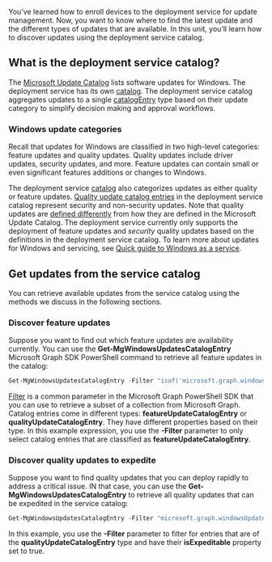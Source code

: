 You’ve learned how to enroll devices to the deployment service for update management. Now, you want to know where to find the latest update and the different types of updates that are available. In this unit, you’ll learn how to discover updates using the deployment service catalog.

## What is the deployment service catalog?

The [Microsoft Update Catalog](https://www.catalog.update.microsoft.com/) lists software updates for Windows. The deployment service has its own [catalog](/graph/api/resources/windowsupdates-catalog). The deployment service catalog aggregates updates to a single [catalogEntry](/graph/api/resources/windowsupdates-catalogentry) type based on their update category to simplify decision making and approval workflows.

### Windows update categories

Recall that updates for Windows are classified in two high-level categories: feature updates and quality updates. Quality updates include driver updates, security updates, and more. Feature updates can contain small or even significant features additions or changes to Windows.

The deployment service [catalog](/graph/api/resources/windowsupdates-catalog?view=graph-rest-beta&preserve-view=true) also categorizes updates as either quality or feature updates. [Quality update catalog entries](/graph/api/resources/windowsupdates-qualityupdatecatalogentry?view=graph-rest-beta&preserve-view=true) in the deployment service catalog represent security and non-security updates.
Note that quality updates are [defined differently](/graph/windowsupdates-software-updates) from how they are defined in the Microsoft Update Catalog. The deployment service currently only supports the deployment of feature updates and *security* quality updates based on the definitions in the deployment service catalog. To learn more about updates for Windows and servicing, see [Quick guide to Windows as a service](/windows/deployment/update/waas-quick-start).

## Get updates from the service catalog

You can retrieve available updates from the service catalog using the methods we discuss in the following sections.

### Discover feature updates

Suppose you want to find out which feature updates are availability currently. You can use the **Get-MgWindowsUpdatesCatalogEntry** Microsoft Graph SDK PowerShell command to retrieve all feature updates in the catalog:

```PowerShell
Get-MgWindowsUpdatesCatalogEntry -Filter "isof('microsoft.graph.windowsUpdates.featureUpdateCatalogEntry')"
```

[Filter](/graph/query-parameters) is a common parameter in the Microsoft Graph PowerShell SDK that you can use to retrieve a subset of a collection from Microsoft Graph. Catalog entries come in different types: **featureUpdateCatalogEntry** or **qualityUpdateCatalogEntry**. They have different properties based on their type. In this example expression, you use the **-Filter** parameter to only select catalog entries that are classified as **featureUpdateCatalogEntry**.

### Discover quality updates to expedite

Suppose you want to find quality updates that you can deploy rapidly to address a critical issue. IN that case, you can use the **Get-MgWindowsUpdatesCatalogEntry** to retrieve all quality updates that can be expedited in the service catalog:

```PowerShell
Get-MgWindowsUpdatesCatalogEntry -Filter "microsoft.graph.windowsUpdates.qualityUpdateCatalogEntry/isExpeditable eq true"
```

In this example, you use the **-Filter** parameter to filter for entries that are of the **qualityUpdateCatalogEntry** type and have their **isExpeditable** property set to true.
